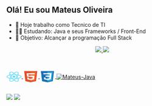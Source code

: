 ## Olá! Eu sou Mateus Oliveira

- 🔭 Hoje trabalho como Tecnico de TI
- 👨‍🎓 Estudando: Java e seus Frameworks / Front-End 
- 🌱 Objetivo: Alcançar a programação Full Stack


<div align="center">
  <a href="https://github.com/SuetamId">
  <img height="180em" src="https://github-readme-stats.vercel.app/api?username=SuetamId&show_icons=true&theme=dark&include_all_commits=true&count_private=true"/>
  <img height="180em" src="https://github-readme-stats.vercel.app/api/top-langs/?username=SuetamId&layout=compact&langs_count=7&theme=dark"/>
</div>

##
<div style="display: inline_block"><br>
  <img align="center" alt="Mateus-Js" height="30" width="40" 
  <img align="center" alt="Mateus-React" height="30" width="40" src="https://raw.githubusercontent.com/devicons/devicon/master/icons/react/react-original.svg">
  <img align="center" alt="Mateus-HTML" height="30" width="40" src="https://raw.githubusercontent.com/devicons/devicon/master/icons/html5/html5-original.svg">
  <img align="center" alt="Mateus-CSS" height="30" width="40" src="https://raw.githubusercontent.com/devicons/devicon/master/icons/css3/css3-original.svg">
  <img align="center" alt="Mateus-Java" height="30" width="40" src="https://cdn.jsdelivr.net/gh/devicons/devicon/icons/java/java-original.svg" >
</div>
  
  ##
<div>
  <a href = "mailto:mmcc.silveira@gmail.com"><img src="https://img.shields.io/badge/-Gmail-%23333?style=for-the-badge&logo=gmail&logoColor=white" target="_blank"></a>
 <a href="https://www.linkedin.com/in/mateus-h-o-silveira/" target="_blank"><img src="https://img.shields.io/badge/-LinkedIn-%230077B5?style=for-the-badge&logo=linkedin&logoColor=white" target="_blank"></a> 

  </div>
